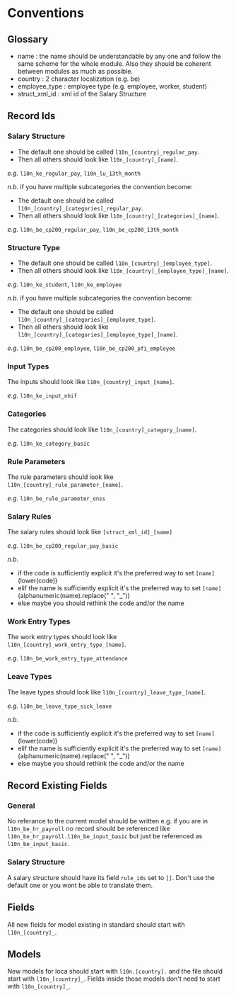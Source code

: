 # Conventions

## Glossary
- name : the name should be understandable by any one and follow the same scheme for the whole module. Also they should be coherent between modules as much as possible.
- country : 2 character localization (e.g. be)
- employee_type : employee type (e.g. employee, worker, student)
- struct_xml_id : xml id of the Salary Structure

## Record Ids
### Salary Structure

- The default one should be called `l10n_[country]_regular_pay`.
- Then all others should look like `l10n_[country]_[name]`.

_e.g._ `l10n_ke_regular_pay`, `l10n_lu_13th_month`

_n.b._
if you have multiple subcategories the convention become:
- The default one should be called `l10n_[country]_[categories]_regular_pay`.
- Then all others should look like `l10n_[country]_[categories]_[name]`.

_e.g._ `l10n_be_cp200_regular_pay`, `l10n_be_cp200_13th_month`

### Structure Type

- The default one should be called `l10n_[country]_[employee_type]`.
- Then all others should look like `l10n_[country]_[employee_type]_[name]`.

_e.g._ `l10n_ke_student`, `l10n_ke_employee`

_n.b._
if you have multiple subcategories the convention become:
- The default one should be called `l10n_[country]_[categories]_[employee_type]`.
- Then all others should look like `l10n_[country]_[categories]_[employee_type]_[name]`.

_e.g._ `l10n_be_cp200_employee`, `l10n_be_cp200_pfi_employee`

### Input Types
The inputs should look like `l10n_[country]_input_[name]`.

_e.g._ `l10n_ke_input_nhif`

### Categories
The categories should look like `l10n_[country]_category_[name]`.

_e.g._ `l10n_ke_category_basic`

### Rule Parameters
The rule parameters should look like `l10n_[country]_rule_parameter_[name]`.

_e.g._ `l10n_be_rule_parameter_onss`

### Salary Rules
The salary rules should look like `[struct_xml_id]_[name]`

_e.g._ `l10n_be_cp200_regular_pay_basic`

_n.b._
- if the code is sufficiently explicit it's the preferred way to set `[name]` (lower(code))
- elif the name is sufficiently explicit it's the preferred way to set `[name]` (alphanumeric(name).replace(" ", "_"))
- else maybe you should rethink the code and/or the name

### Work Entry Types
The work entry types should look like `l10n_[country]_work_entry_type_[name]`.

_e.g._ `l10n_be_work_entry_type_attendance`

### Leave Types
The leave types should look like `l10n_[country]_leave_type_[name]`.

_e.g._ `l10n_be_leave_type_sick_leave`

_n.b._
- if the code is sufficiently explicit it's the preferred way to set `[name]` (lower(code))
- elif the name is sufficiently explicit it's the preferred way to set `[name]` (alphanumeric(name).replace(" ", "_"))
- else maybe you should rethink the code and/or the name


## Record Existing Fields
### General
No referance to the current model should be written e.g. if you are in `l10n_be_hr_payroll` no record should be referenced like `l10n_be_hr_payroll.l10n_be_input_basic` but just be referenced as `l10n_be_input_basic`.

### Salary Structure
A salary structure should have its field `rule_ids` set to `[]`. Don't use the default one or you wont be able to translate them.

## Fields
All new fields for model existing in standard should start with `l10n_[country]_`.

## Models
New models for loca should start with `l10n.[country].` and the file should start with `l10n_[country]_`.
Fields inside those models don't need to start with `l10n_[country]_`.

